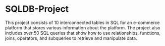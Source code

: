 # SQLDB-Project
This project consists of 10 interconnected tables in SQL for an e-commerce platform that stores various information about the platform. The project also includes over 50 SQL queries that show how to use relationships, functions, joins, operators, and subqueries to retrieve and manipulate data.
